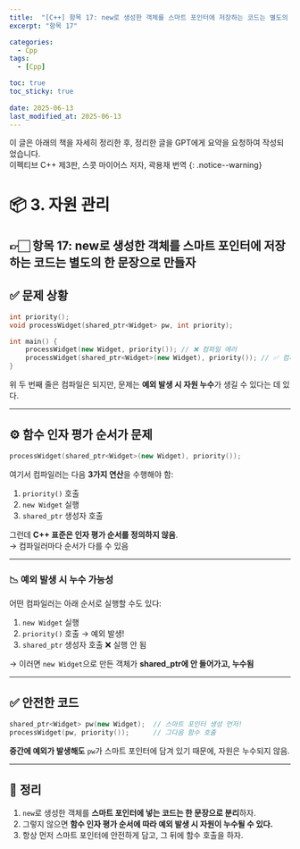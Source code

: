 ```yaml
---
title:  "[C++] 항목 17: new로 생성한 객체를 스마트 포인터에 저장하는 코드는 별도의 한 문장으로 만들자"
excerpt: "항목 17"

categories:
  - Cpp
tags:
  - [Cpp]

toc: true
toc_sticky: true
 
date: 2025-06-13
last_modified_at: 2025-06-13
---
```

이 글은 아래의 책을 자세히 정리한 후, 정리한 글을 GPT에게 요약을 요청하여 작성되었습니다.  
이펙티브 C++ 제3판, 스콧 마이어스 저자, 곽용재 번역
{: .notice--warning}

# 📦 3. 자원 관리
## 👉🏻 항목 17: new로 생성한 객체를 스마트 포인터에 저장하는 코드는 별도의 한 문장으로 만들자

## ✅ 문제 상황

```cpp
int priority();
void processWidget(shared_ptr<Widget> pw, int priority);

int main() {
    processWidget(new Widget, priority()); // ❌ 컴파일 에러
    processWidget(shared_ptr<Widget>(new Widget), priority()); // ✅ 컴파일 가능
}
```

위 두 번째 줄은 컴파일은 되지만, 문제는 **예외 발생 시 자원 누수**가 생길 수 있다는 데 있다.

---

## ⚙️ 함수 인자 평가 순서가 문제

```cpp
processWidget(shared_ptr<Widget>(new Widget), priority());
```

여기서 컴파일러는 다음 **3가지 연산**을 수행해야 함:

1. `priority()` 호출
2. `new Widget` 실행
3. `shared_ptr` 생성자 호출

그런데 **C++ 표준은 인자 평가 순서를 정의하지 않음**.  
→ 컴파일러마다 순서가 다를 수 있음

---

### 📉 예외 발생 시 누수 가능성

어떤 컴파일러는 아래 순서로 실행할 수도 있다:

1. `new Widget` 실행
2. `priority()` 호출 → 예외 발생!
3. `shared_ptr` 생성자 호출 ❌ 실행 안 됨

→ 이러면 `new Widget`으로 만든 객체가 **shared\_ptr에 안 들어가고, 누수됨**

---

## ✅ 안전한 코드

```cpp
shared_ptr<Widget> pw(new Widget);  // 스마트 포인터 생성 먼저!
processWidget(pw, priority());      // 그다음 함수 호출
```

**중간에 예외가 발생해도** `pw`가 스마트 포인터에 담겨 있기 때문에, 자원은 누수되지 않음.

---

## 🧐 정리

1. `new`로 생성한 객체를 **스마트 포인터에 넣는 코드는 한 문장으로 분리**하자.
2. 그렇지 않으면 **함수 인자 평가 순서에 따라 예외 발생 시 자원이 누수될 수 있다.**
3. 항상 먼저 스마트 포인터에 안전하게 담고, 그 뒤에 함수 호출을 하자.